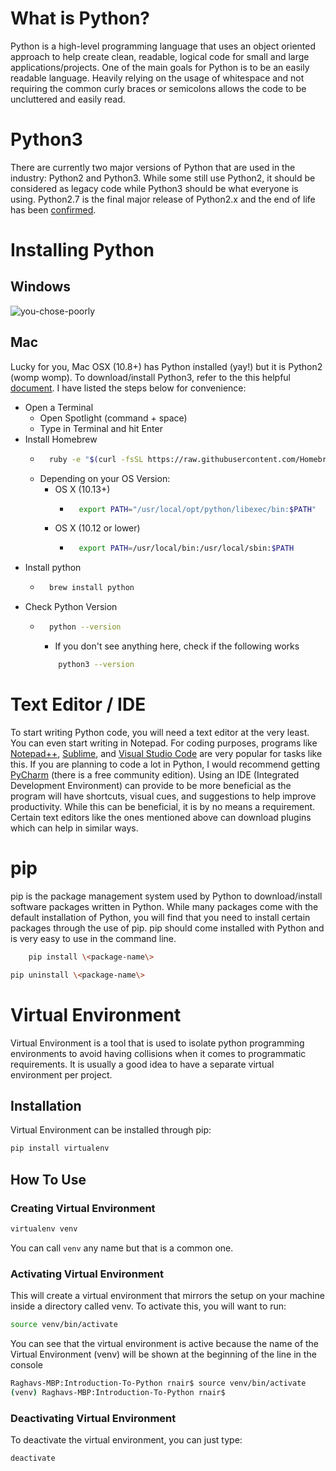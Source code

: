 # What is Python?
Python is a high-level programming language that uses an object oriented approach to help create clean, readable, logical
code for small and large applications/projects. One of the main goals for Python is to be an easily readable language.
Heavily relying on the usage of whitespace and not requiring the common curly braces or semicolons allows the code to 
be uncluttered and easily read. 

# Python3
There are currently two major versions of Python that are used in the industry: Python2 and Python3. While some still 
use Python2, it should be considered as legacy code while Python3 should be what everyone is using. Python2.7 is the
final major release of Python2.x and the end of life has been [confirmed](https://pythonclock.org/). 

# Installing Python

## Windows
![you-chose-poorly](https://i.pinimg.com/originals/5a/42/97/5a4297bac22f1fa0ef13d5ec1d67b366.jpg)


## Mac
Lucky for you, Mac OSX (10.8+) has Python installed (yay!) but it is Python2 (womp womp). To download/install Python3,
refer to the this helpful [document](https://docs.python-guide.org/starting/install3/osx/). I have listed the steps below
for convenience:
* Open a Terminal
    * Open Spotlight (command + space)
    * Type in Terminal and hit Enter
* Install Homebrew
    * ```bash
        ruby -e "$(curl -fsSL https://raw.githubusercontent.com/Homebrew/install/master/install)" 
      ```
    * Depending on your OS Version:
        * OS X (10.13+)
            * ```bash
                export PATH="/usr/local/opt/python/libexec/bin:$PATH"
              ```
        * OS X (10.12 or lower)
            * ```bash
                export PATH=/usr/local/bin:/usr/local/sbin:$PATH
              ```
* Install python
    * ```bash
        brew install python
      ```
* Check Python Version
    * ```bash
        python --version
      ```
        * If you don't see anything here, check if the following works
        ```bash
            python3 --version
        ```


# Text Editor / IDE
To start writing Python code, you will need a text editor at the very least. You can even start writing in Notepad. For
coding purposes, programs like [Notepad++](https://notepad-plus-plus.org/), [Sublime](https://www.sublimetext.com/), and 
[Visual Studio Code](https://code.visualstudio.com/) are very popular for tasks like this. If you are planning to code a
lot in Python, I would recommend getting [PyCharm](https://www.jetbrains.com/pycharm/) (there is a free community edition).
Using an IDE (Integrated Development Environment) can provide to be more beneficial as the program will have shortcuts,
visual cues, and suggestions to help improve productivity. While this can be beneficial, it is by no means a requirement.
Certain text editors like the ones mentioned above can download plugins which can help in similar ways.


# pip
pip is the package management system used by Python to download/install software packages written in Python. While many
packages come with the default installation of Python, you will find that you need to install certain packages through
the use of pip. pip should come installed with Python and is very easy to use in the command line. 

```bash
    pip install \<package-name\>
```

```bash
pip uninstall \<package-name\>
```


# Virtual Environment
Virtual Environment is a tool that is used to isolate python programming environments to avoid having collisions when it
comes to programmatic requirements. It is usually a good idea to have a separate virtual environment per project.

## Installation
Virtual Environment can be installed through pip:
```bash
pip install virtualenv
```

## How To Use

### Creating Virtual Environment
```bash
virtualenv venv
```

You can call `venv` any name but that is a common one.

### Activating Virtual Environment
This will create a virtual environment that mirrors the setup on your machine inside a directory called venv. To activate
this, you will want to run:
```bash
source venv/bin/activate
```

You can see that the virtual environment is active because the name of the Virtual Environment (venv) will be shown at
the beginning of the line in the console
```bash
Raghavs-MBP:Introduction-To-Python rnair$ source venv/bin/activate
(venv) Raghavs-MBP:Introduction-To-Python rnair$
```

### Deactivating Virtual Environment
To deactivate the virtual environment, you can just type:
```bash
deactivate
```

